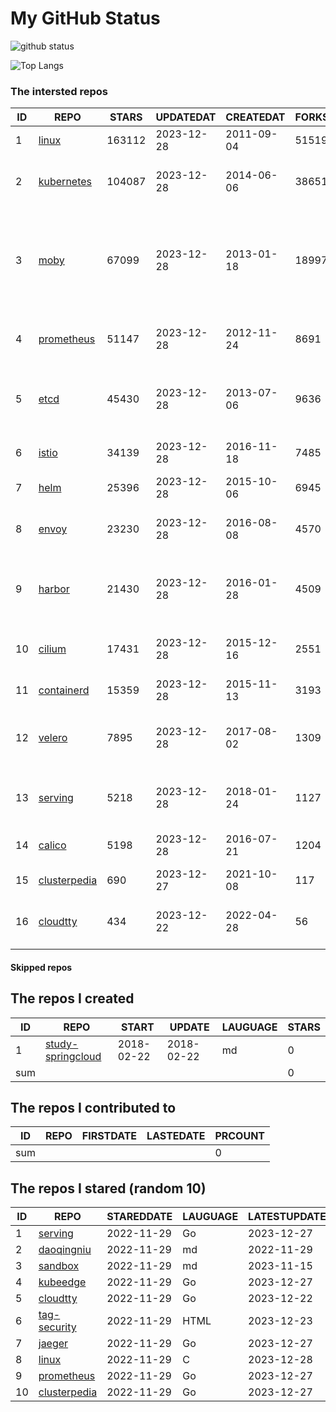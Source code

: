 # My GitHub Status

<img src="https://github-readme-stats-1.yihong0618.vercel.app/api?username=daoqingniu&show_icons=true&&&hide_title=true&count_private=true" alt="github status" />

![Top Langs](https://github-readme-stats-1.yihong0618.vercel.app/api/top-langs/?username=daoqingniu&layout=compact)

<!--START_SECTION:github_repos-->
### The intersted repos
| ID |                              REPO                               | STARS  | UPDATEDAT  | CREATEDAT  | FORKSCOUNT |                                                DESCRIPTIONS                                                |
|----|-----------------------------------------------------------------|--------|------------|------------|------------|------------------------------------------------------------------------------------------------------------|
|  1 | [linux](https://github.com/torvalds/linux)                      | 163112 | 2023-12-28 | 2011-09-04 |      51519 | Linux kernel source tree                                                                                   |
|  2 | [kubernetes](https://github.com/kubernetes/kubernetes)          | 104087 | 2023-12-28 | 2014-06-06 |      38651 | Production-Grade Container Scheduling and Management                                                       |
|  3 | [moby](https://github.com/moby/moby)                            |  67099 | 2023-12-28 | 2013-01-18 |      18997 | The Moby Project - a collaborative project for the container ecosystem to assemble container-based systems |
|  4 | [prometheus](https://github.com/prometheus/prometheus)          |  51147 | 2023-12-28 | 2012-11-24 |       8691 | The Prometheus monitoring system and time series database.                                                 |
|  5 | [etcd](https://github.com/etcd-io/etcd)                         |  45430 | 2023-12-28 | 2013-07-06 |       9636 | Distributed reliable key-value store for the most critical data of a distributed system                    |
|  6 | [istio](https://github.com/istio/istio)                         |  34139 | 2023-12-28 | 2016-11-18 |       7485 | Connect, secure, control, and observe services.                                                            |
|  7 | [helm](https://github.com/helm/helm)                            |  25396 | 2023-12-28 | 2015-10-06 |       6945 | The Kubernetes Package Manager                                                                             |
|  8 | [envoy](https://github.com/envoyproxy/envoy)                    |  23230 | 2023-12-28 | 2016-08-08 |       4570 | Cloud-native high-performance edge/middle/service proxy                                                    |
|  9 | [harbor](https://github.com/goharbor/harbor)                    |  21430 | 2023-12-28 | 2016-01-28 |       4509 | An open source trusted cloud native registry project that stores, signs, and scans content.                |
| 10 | [cilium](https://github.com/cilium/cilium)                      |  17431 | 2023-12-28 | 2015-12-16 |       2551 | eBPF-based Networking, Security, and Observability                                                         |
| 11 | [containerd](https://github.com/containerd/containerd)          |  15359 | 2023-12-28 | 2015-11-13 |       3193 | An open and reliable container runtime                                                                     |
| 12 | [velero](https://github.com/vmware-tanzu/velero)                |   7895 | 2023-12-28 | 2017-08-02 |       1309 | Backup and migrate Kubernetes applications and their persistent volumes                                    |
| 13 | [serving](https://github.com/knative/serving)                   |   5218 | 2023-12-28 | 2018-01-24 |       1127 | Kubernetes-based, scale-to-zero, request-driven compute                                                    |
| 14 | [calico](https://github.com/projectcalico/calico)               |   5198 | 2023-12-28 | 2016-07-21 |       1204 | Cloud native networking and network security                                                               |
| 15 | [clusterpedia](https://github.com/clusterpedia-io/clusterpedia) |    690 | 2023-12-27 | 2021-10-08 |        117 | The Encyclopedia of Kubernetes clusters                                                                    |
| 16 | [cloudtty](https://github.com/cloudtty/cloudtty)                |    434 | 2023-12-22 | 2022-04-28 |         56 | A Friendly Kubernetes CloudShell (Web Terminal) !                                                          |



#### Skipped repos
<!--END_SECTION:github_repos-->

<!--START_SECTION:my_github-->
## The repos I created
| ID  |                                 REPO                                 |   START    |   UPDATE   | LAUGUAGE | STARS |
|-----|----------------------------------------------------------------------|------------|------------|----------|-------|
|   1 | [study-springcloud](https://github.com/daoqingniu/study-springcloud) | 2018-02-22 | 2018-02-22 | md       |     0 |
| sum |                                                                      |            |            |          |     0 |

## The repos I contributed to
| ID  | REPO | FIRSTDATE | LASTEDATE | PRCOUNT |
|-----|------|-----------|-----------|---------|
| sum |      |           |           |       0 |

## The repos I stared (random 10)
| ID |                              REPO                               | STAREDDATE | LAUGUAGE | LATESTUPDATE |
|----|-----------------------------------------------------------------|------------|----------|--------------|
|  1 | [serving](https://github.com/knative/serving)                   | 2022-11-29 | Go       | 2023-12-27   |
|  2 | [daoqingniu](https://github.com/daoqingniu/daoqingniu)          | 2022-11-29 | md       | 2022-11-29   |
|  3 | [sandbox](https://github.com/cncf/sandbox)                      | 2022-11-29 | md       | 2023-11-15   |
|  4 | [kubeedge](https://github.com/kubeedge/kubeedge)                | 2022-11-29 | Go       | 2023-12-27   |
|  5 | [cloudtty](https://github.com/cloudtty/cloudtty)                | 2022-11-29 | Go       | 2023-12-22   |
|  6 | [tag-security](https://github.com/cncf/tag-security)            | 2022-11-29 | HTML     | 2023-12-23   |
|  7 | [jaeger](https://github.com/jaegertracing/jaeger)               | 2022-11-29 | Go       | 2023-12-27   |
|  8 | [linux](https://github.com/torvalds/linux)                      | 2022-11-29 | C        | 2023-12-28   |
|  9 | [prometheus](https://github.com/prometheus/prometheus)          | 2022-11-29 | Go       | 2023-12-27   |
| 10 | [clusterpedia](https://github.com/clusterpedia-io/clusterpedia) | 2022-11-29 | Go       | 2023-12-27   |

<!--END_SECTION:my_github-->
